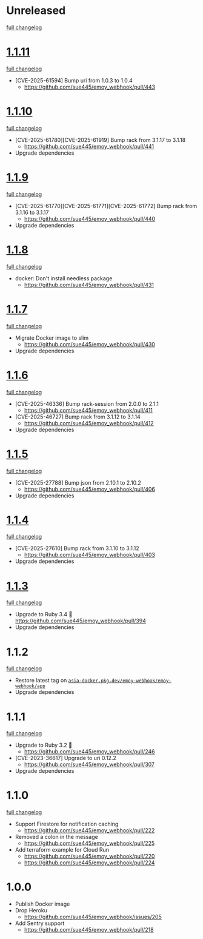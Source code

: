 # Unreleased
[full changelog](http://github.com/sue445/emoy_webhook/compare/1.1.11...main)

# [1.1.11](https://github.com/sue445/emoy_webhook/releases/tag/1.1.11)
[full changelog](http://github.com/sue445/emoy_webhook/compare/1.1.10...1.1.11)

* [CVE-2025-61594] Bump uri from 1.0.3 to 1.0.4
  * https://github.com/sue445/emoy_webhook/pull/443

# [1.1.10](https://github.com/sue445/emoy_webhook/releases/tag/1.1.10)
[full changelog](http://github.com/sue445/emoy_webhook/compare/1.1.9...1.1.10)

* [CVE-2025-61780][CVE-2025-61919] Bump rack from 3.1.17 to 3.1.18
  * https://github.com/sue445/emoy_webhook/pull/441
* Upgrade dependencies

# [1.1.9](https://github.com/sue445/emoy_webhook/releases/tag/1.1.9)
[full changelog](http://github.com/sue445/emoy_webhook/compare/1.1.8...1.1.9)

* [CVE-2025-61770][CVE-2025-61771][CVE-2025-61772] Bump rack from 3.1.16 to 3.1.17
  * https://github.com/sue445/emoy_webhook/pull/440
* Upgrade dependencies

# [1.1.8](https://github.com/sue445/emoy_webhook/releases/tag/1.1.8)
[full changelog](http://github.com/sue445/emoy_webhook/compare/1.1.7...1.1.8)

* docker: Don't install needless package
  * https://github.com/sue445/emoy_webhook/pull/431

# [1.1.7](https://github.com/sue445/emoy_webhook/releases/tag/1.1.7)
[full changelog](http://github.com/sue445/emoy_webhook/compare/1.1.6...1.1.7)

* Migrate Docker image to slim
  * https://github.com/sue445/emoy_webhook/pull/430
* Upgrade dependencies

# [1.1.6](https://github.com/sue445/emoy_webhook/releases/tag/1.1.6)
[full changelog](http://github.com/sue445/emoy_webhook/compare/1.1.5...1.1.6)

* [CVE-2025-46336] Bump rack-session from 2.0.0 to 2.1.1
  * https://github.com/sue445/emoy_webhook/pull/411
* [CVE-2025-46727] Bump rack from 3.1.12 to 3.1.14
  * https://github.com/sue445/emoy_webhook/pull/412
* Upgrade dependencies

# [1.1.5](https://github.com/sue445/emoy_webhook/releases/tag/1.1.5)
[full changelog](http://github.com/sue445/emoy_webhook/compare/1.1.4...1.1.5)

* [CVE-2025-27788] Bump json from 2.10.1 to 2.10.2
  * https://github.com/sue445/emoy_webhook/pull/406
* Upgrade dependencies

# [1.1.4](https://github.com/sue445/emoy_webhook/releases/tag/1.1.4)
[full changelog](http://github.com/sue445/emoy_webhook/compare/1.1.3...1.1.4)

* [CVE-2025-27610] Bump rack from 3.1.10 to 3.1.12
  * https://github.com/sue445/emoy_webhook/pull/403
* Upgrade dependencies

# [1.1.3](https://github.com/sue445/emoy_webhook/releases/tag/1.1.3)
[full changelog](http://github.com/sue445/emoy_webhook/compare/1.1.2...1.1.3)

* Upgrade to Ruby 3.4 :gem:
  https://github.com/sue445/emoy_webhook/pull/394
* Upgrade dependencies

# 1.1.2
[full changelog](http://github.com/sue445/emoy_webhook/compare/1.1.1...1.1.2)

* Restore latest tag on [`asia-docker.pkg.dev/emoy-webhook/emoy-webhook/app`](https://console.cloud.google.com/artifacts/docker/emoy-webhook/asia/emoy-webhook/app)
* Upgrade dependencies

# 1.1.1
[full changelog](http://github.com/sue445/emoy_webhook/compare/1.1.0...1.1.1)

* Upgrade to Ruby 3.2 :gem:
  * https://github.com/sue445/emoy_webhook/pull/246
* [CVE-2023-36617] Upgrade to uri 0.12.2
  * https://github.com/sue445/emoy_webhook/pull/307
* Upgrade dependencies

# 1.1.0
[full changelog](http://github.com/sue445/emoy_webhook/compare/1.0.0...1.1.0)

* Support Firestore for notification caching
  * https://github.com/sue445/emoy_webhook/pull/222
* Removed a colon in the message
  * https://github.com/sue445/emoy_webhook/pull/225
* Add terraform example for Cloud Run
  * https://github.com/sue445/emoy_webhook/pull/220
  * https://github.com/sue445/emoy_webhook/pull/224

# 1.0.0
* Publish Docker image
* Drop Heroku
  * https://github.com/sue445/emoy_webhook/issues/205
* Add Sentry support
  * https://github.com/sue445/emoy_webhook/pull/218
